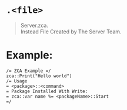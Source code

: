 # `.<file>`

> Server.zca.    
Instead File Created by The Server Team.    
# Example:      
```
/= ZCA Example =/
zca::Print("Hello world")
/= Usage
= <package>::<command>
= Package Installed With Write:
= zca::var name %= <packageName>::Start
=/
```
